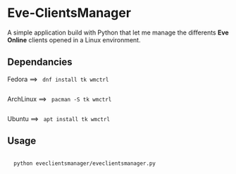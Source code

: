 # Eve-ClientsManager
A simple application build with Python that let me manage the differents **Eve Online** clients opened in a Linux environment.

## Dependancies

Fedora ==>
<code>
  dnf install tk wmctrl  
</code>

ArchLinux ==>
<code>
  pacman -S tk wmctrl  
</code>

Ubuntu ==>
<code>
  apt install tk wmctrl
</code>

## Usage
<code>
  python eveclientsmanager/eveclientsmanager.py
</code>
